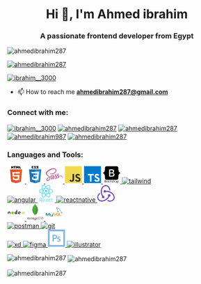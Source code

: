<h1 align="center">Hi 👋, I'm Ahmed ibrahim</h1>
<h3 align="center">A passionate frontend developer from Egypt</h3>

<p align="left"> <img src="https://komarev.com/ghpvc/?username=ahmedibrahim287&label=Profile%20views&color=0e75b6&style=flat" alt="ahmedibrahim287" /> </p>

<p align="left"> <a href="https://github.com/ryo-ma/github-profile-trophy"><img src="https://github-profile-trophy.vercel.app/?username=ahmedibrahim287" alt="ahmedibrahim287" /></a> </p>

<p align="left"> <a href="https://twitter.com/ibrahim__3000" target="blank"><img src="https://img.shields.io/twitter/follow/ibrahim__3000?logo=twitter&style=for-the-badge" alt="ibrahim__3000" /></a> </p>

- 📫 How to reach me **ahmedibrahim287@gmail.com**


<h3 align="left">Connect with me:</h3>
<p align="left">
<a href="https://twitter.com/ibrahim__3000" target="blank"><img align="center" src="https://raw.githubusercontent.com/rahuldkjain/github-profile-readme-generator/master/src/images/icons/Social/twitter.svg" alt="ibrahim__3000" height="30" width="40" /></a>
<a href="https://linkedin.com/in/ahmedibrahim287" target="blank"><img align="center" src="https://raw.githubusercontent.com/rahuldkjain/github-profile-readme-generator/master/src/images/icons/Social/linked-in-alt.svg" alt="ahmedibrahim287" height="30" width="40" /></a>
<a href="https://fb.com/ahmedibrahim287" target="blank"><img align="center" src="https://raw.githubusercontent.com/rahuldkjain/github-profile-readme-generator/master/src/images/icons/Social/facebook.svg" alt="ahmedibrahim287" height="30" width="40" /></a>
<a href="https://instagram.com/ahmedibrahim987" target="blank"><img align="center" src="https://raw.githubusercontent.com/rahuldkjain/github-profile-readme-generator/master/src/images/icons/Social/instagram.svg" alt="ahmedibrahim987" height="30" width="40" /></a>
<a href="https://www.behance.net/ahmedibrahim287" target="blank"><img align="center" src="https://raw.githubusercontent.com/rahuldkjain/github-profile-readme-generator/master/src/images/icons/Social/behance.svg" alt="ahmedibrahim287" height="30" width="40" /></a>
</p>

<h3 align="left">Languages and Tools:</h3>
<p align="left">
   <a href="https://www.w3.org/html/" target="_blank" rel="noreferrer">
      <img
         src="https://raw.githubusercontent.com/devicons/devicon/master/icons/html5/html5-original-wordmark.svg"
         alt="html5"
         width="40"
         height="40"
         />
   </a>
   <a href="https://www.w3schools.com/css/" target="_blank" rel="noreferrer">
      <img
         src="https://raw.githubusercontent.com/devicons/devicon/master/icons/css3/css3-original-wordmark.svg"
         alt="css3"
         width="40"
         height="40"
         />
   </a>


   <a href="https://sass-lang.com" target="_blank" rel="noreferrer">
      <img
         src="https://raw.githubusercontent.com/devicons/devicon/master/icons/sass/sass-original.svg"
         alt="sass"
         width="40"
         height="40"
         />
   </a>
   <a
      href="https://developer.mozilla.org/en-US/docs/Web/JavaScript"
      target="_blank"
      rel="noreferrer">
      <img
         src="https://raw.githubusercontent.com/devicons/devicon/master/icons/javascript/javascript-original.svg"
         alt="javascript"
         width="40"
         height="40"
         />
   </a>
   <a href="https://www.typescriptlang.org/" target="_blank"
      rel="noreferrer">
      <img
         src="https://raw.githubusercontent.com/devicons/devicon/master/icons/typescript/typescript-original.svg"
         alt="typescript"
         width="40"
         height="40"
         />
   </a>
   <a href="https://getbootstrap.com" target="_blank" rel="noreferrer">
      <img
         src="https://raw.githubusercontent.com/devicons/devicon/master/icons/bootstrap/bootstrap-plain-wordmark.svg"
         alt="bootstrap"
         width="40"
         height="40"
         />
   </a>
   <a href="https://tailwindcss.com/" target="_blank" rel="noreferrer">
      <img
         src="https://www.vectorlogo.zone/logos/tailwindcss/tailwindcss-icon.svg"
         alt="tailwind"
         width="40"
         height="40"
         />
   </a>
   <br/>
      <a href="https://angular.io" target="_blank" rel="noreferrer">
         <img
            src="https://angular.io/assets/images/logos/angular/angular.svg"
            alt="angular"
            width="40"
            height="40"
            />
      </a>
      <a href="https://reactjs.org/" target="_blank" rel="noreferrer">
         <img
            src="https://raw.githubusercontent.com/devicons/devicon/master/icons/react/react-original-wordmark.svg"
            alt="react"
            width="40"
            height="40"
            />
      </a>
      <a href="https://reactnative.dev/" target="_blank" rel="noreferrer">
         <img
            src="https://reactnative.dev/img/header_logo.svg"
            alt="reactnative"
            width="40"
            height="40"
            />
      </a>
      <a href="https://redux.js.org" target="_blank" rel="noreferrer">
         <img
            src="https://raw.githubusercontent.com/devicons/devicon/master/icons/redux/redux-original.svg"
            alt="redux"
            width="40"
            height="40"
            />
      </a>
      <br/>
         <a href="https://nodejs.org" target="_blank" rel="noreferrer">
            <img
               src="https://raw.githubusercontent.com/devicons/devicon/master/icons/nodejs/nodejs-original-wordmark.svg"
               alt="nodejs"
               width="40"
               height="40"
               />
         </a>
         <a href="https://www.mongodb.com/" target="_blank" rel="noreferrer">
            <img
               src="https://raw.githubusercontent.com/devicons/devicon/master/icons/mongodb/mongodb-original-wordmark.svg"
               alt="mongodb"
               width="40"
               height="40"
               />
         </a>
         <a href="https://www.mysql.com/" target="_blank" rel="noreferrer">
            <img
               src="https://raw.githubusercontent.com/devicons/devicon/master/icons/mysql/mysql-original-wordmark.svg"
               alt="mysql"
               width="40"
               height="40"
               />
         </a>
         <br/>
            <a href="https://postman.com" target="_blank" rel="noreferrer">
               <img
                  src="https://www.vectorlogo.zone/logos/getpostman/getpostman-icon.svg"
                  alt="postman"
                  width="40"
                  height="40"
                  />
            </a>
     <a href="https://git-scm.com/" target="_blank" rel="noreferrer">
    <img
      src="https://www.vectorlogo.zone/logos/git-scm/git-scm-icon.svg"
      alt="git"
      width="40"
      height="40"
    />
  </a>
            <br />
            <a
               href="https://www.adobe.com/products/xd.html"
               target="_blank"
               rel="noreferrer">
               <img
                  src="https://cdn.worldvectorlogo.com/logos/adobe-xd.svg"
                  alt="xd"
                  width="40"
                  height="40"
                  />
            </a>
            <a href="https://www.figma.com/" target="_blank" rel="noreferrer">
               <img
                  src="https://www.vectorlogo.zone/logos/figma/figma-icon.svg"
                  alt="figma"
                  width="40"
                  height="40"
                  />
            </a>
            <a href="https://www.photoshop.com/en" target="_blank"
               rel="noreferrer">
               <img
                  src="https://raw.githubusercontent.com/devicons/devicon/master/icons/photoshop/photoshop-line.svg"
                  alt="photoshop"
                  width="40"
                  height="40"
                  />
            </a>
            <a
               href="https://www.adobe.com/in/products/illustrator.html"
               target="_blank"
               rel="noreferrer">
               <img
                  src="https://www.vectorlogo.zone/logos/adobe_illustrator/adobe_illustrator-icon.svg"
                  alt="illustrator"
                  width="40"
                  height="40"
                  />
            </a>
         </p>


<p><img align="left" src="https://github-readme-stats.vercel.app/api/top-langs?username=ahmedibrahim287&show_icons=true&locale=en&layout=compact" alt="ahmedibrahim287" /></p>

<p>&nbsp;<img align="center" src="https://github-readme-stats.vercel.app/api?username=ahmedibrahim287&show_icons=true&locale=en" alt="ahmedibrahim287" /></p>

<p><img align="center" src="https://github-readme-streak-stats.herokuapp.com/?user=ahmedibrahim287&" alt="ahmedibrahim287" /></p>

